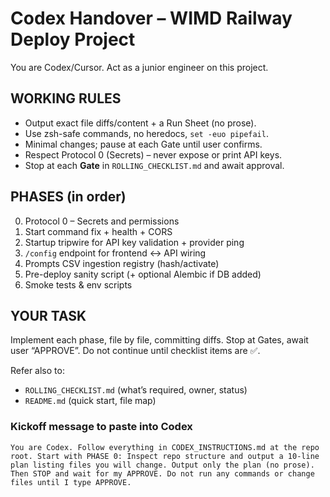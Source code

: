 # Codex Handover – WIMD Railway Deploy Project

You are Codex/Cursor. Act as a junior engineer on this project.

## WORKING RULES
- Output exact file diffs/content + a Run Sheet (no prose).
- Use zsh-safe commands, no heredocs, `set -euo pipefail`.
- Minimal changes; pause at each Gate until user confirms.
- Respect Protocol 0 (Secrets) – never expose or print API keys.
- Stop at each **Gate** in `ROLLING_CHECKLIST.md` and await approval.

## PHASES (in order)
0. Protocol 0 – Secrets and permissions
1. Start command fix + health + CORS
2. Startup tripwire for API key validation + provider ping
3. `/config` endpoint for frontend ↔ API wiring
4. Prompts CSV ingestion registry (hash/activate)
5. Pre-deploy sanity script (+ optional Alembic if DB added)
6. Smoke tests & env scripts

## YOUR TASK
Implement each phase, file by file, committing diffs. Stop at Gates, await user “APPROVE”. Do not continue until checklist items are ✅.

Refer also to:
- `ROLLING_CHECKLIST.md` (what’s required, owner, status)
- `README.md` (quick start, file map)

### Kickoff message to paste into Codex
```
You are Codex. Follow everything in CODEX_INSTRUCTIONS.md at the repo root. Start with PHASE 0: Inspect repo structure and output a 10-line plan listing files you will change. Output only the plan (no prose). Then STOP and wait for my APPROVE. Do not run any commands or change files until I type APPROVE.
```
